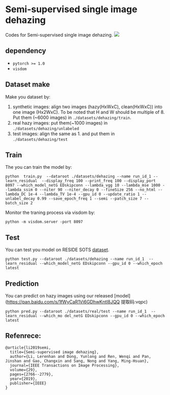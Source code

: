# Semi-supervised single image dehazing
Codes for Semi-supervised single image dehazing.
![](https://github.com/yunlongdong/semi-dehazing/blob/master/semi-dehazing.png)
## dependency
* ```pytorch >= 1.0 ```
* ```visdom ```

## Dataset make
Make you dataset by:
1. synthetic images: align two images (hazy(HxWxC), clean(HxWxC)) into one image (Hx2WxC). To be noted that H and W should be multiple of 8. Put them (~6000 images) in ```./datasets/dehazing/train```. 
2. real hazy images: put them(~1000 images) in ```./datasets/dehazing/unlabeled```
3. test images: align the same as 1. and put them in ```./datasets/dehazing/test```

## Train
The you can train the model by:
```
python  train.py  --dataroot ./datasets/dehazing --name run_id_1 --learn_residual  --display_freq 100 --print_freq 100 --display_port 8097 --which_model_netG EDskipconn --lambda_vgg 10 --lambda_mse 1000 --lambda_ssim 0 --niter 90 --niter_decay 0 --fineSize 256 --no_html --lambda_DC 1e-4 --lambda_TV 1e-4 --gpu_id 0 --update_ratio 1 --unlabel_decay 0.99 --save_epoch_freq 1 --semi --patch_size 7 --batch_size 2
```
Monitor the traning process via visdom by:
```
python -m visdom.server -port 8097
```
## Test
You can test you model on RESIDE SOTS [dataset](https://sites.google.com/view/reside-dehaze-datasets/reside-v0).
```
python test.py --dataroot ./datasets/dehazing --name run_id_1  --learn_residual --which_model_netG EDskipconn --gpu_id 0 --which_epoch latest
```
## Prediction
You can predict on hazy images using our released [model](https://pan.baidu.com/s/1fWyCaR1Vi6GDhwKntl8JQQ 提取码:vqpc)
```
python pred.py --dataroot ./datasets/real/test --name run_id_1  --learn_residual --which_mo del_netG EDskipconn --gpu_id 0 --which_epoch latest
```
## Refenrece:
```
@article{li2019semi,
  title={Semi-supervised image dehazing},
  author={Li, Lerenhan and Dong, Yunlong and Ren, Wenqi and Pan, Jinshan and Gao, Changxin and Sang, Nong and Yang, Ming-Hsuan},
  journal={IEEE Transactions on Image Processing},
  volume={29},
  pages={2766--2779},
  year={2019},
  publisher={IEEE}
}
```
